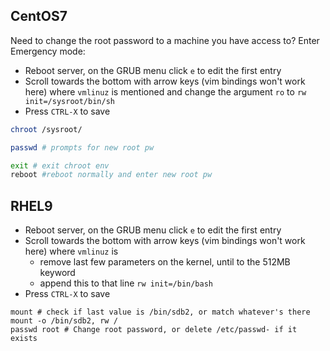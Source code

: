 
## CentOS7
Need to change the root password to a machine you have access to? Enter Emergency mode:

- Reboot server, on the GRUB menu click `e` to edit the first entry
- Scroll towards the bottom with arrow keys (vim bindings won't work here) where `vmlinuz` is mentioned and change the argument `ro` to `rw init=/sysroot/bin/sh`
- Press `CTRL-X` to save

```bash
chroot /sysroot/
```

```bash
passwd # prompts for new root pw
```

```bash
exit # exit chroot env
reboot #reboot normally and enter new root pw
```

## RHEL9
- Reboot server, on the GRUB menu click `e` to edit the first entry
- Scroll towards the bottom with arrow keys (vim bindings won't work here) where `vmlinuz` is 
	- remove last few parameters on the kernel, until to the 512MB keyword
	- append this to that line `rw init=/bin/bash`
- Press `CTRL-X` to save

```
mount # check if last value is /bin/sdb2, or match whatever's there
mount -o /bin/sdb2, rw /
passwd root # Change root password, or delete /etc/passwd- if it exists
```
